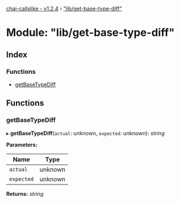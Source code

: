 [chai-callslike - v1.2.4](../README.md) › ["lib/get-base-type-diff"](_lib_get_base_type_diff_.md)

# Module: "lib/get-base-type-diff"

## Index

### Functions

* [getBaseTypeDiff](_lib_get_base_type_diff_.md#getbasetypediff)

## Functions

###  getBaseTypeDiff

▸ **getBaseTypeDiff**(`actual`: unknown, `expected`: unknown): *string*

**Parameters:**

Name | Type |
------ | ------ |
`actual` | unknown |
`expected` | unknown |

**Returns:** *string*
